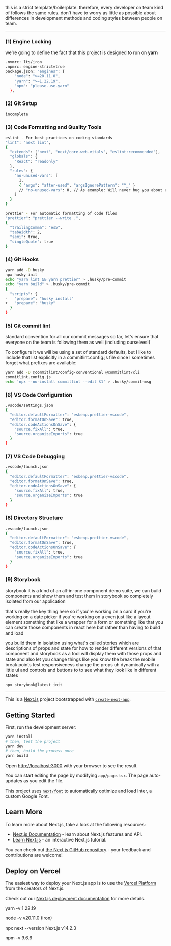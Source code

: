 this is a strict template/boilerplate. therefore, every developer on team kind of follows the same rules. don't have to worry as little as possible about
differences in development methods and coding styles between people on team.

---

### (1) Engine Locking

we're going to define the fact that this project is designed to run on **yarn**

```bash
.nvmrc: lts/iron
.npmrc: engine-strict=true
package.json: "engines": {
    "node": ">=20.11.0",
    "yarn": ">=1.22.19",
    "npm": "please-use-yarn"
  },
```

### (2) Git Setup

```bash
incomplete
```

### (3) Code Formatting and Quality Tools

```bash
eslint - For best practices on coding standards
"lint": "next lint",
{
  "extends": ["next", "next/core-web-vitals", "eslint:recommended"],
  "globals": {
    "React": "readonly"
  },
  "rules": {
    "no-unused-vars": [
      1,
      { "args": "after-used", "argsIgnorePattern": "^_" }
      // "no-unused-vars": 0, // As example: Will never bug you about unused variables again
    ]
  }
}

prettier - For automatic formatting of code files
"prettier": "prettier --write .",
{
  "trailingComma": "es5",
  "tabWidth": 2,
  "semi": true,
  "singleQuote": true
}
```

### (4) Git Hooks

```bash
yarn add -D husky
npx husky init
echo "yarn lint && yarn prettier" > .husky/pre-commit
echo "yarn build" > .husky/pre-commit
{
  "scripts": {
-   "prepare": "husky install"
+   "prepare": "husky"
  }
}
```

### (5) Git commit lint

standard convention for all our commit messages so far, let's ensure that everyone on the team is following them as well (including ourselves!)

To configure it we will be using a set of standard defaults, but I like to include that list explicitly in a commitlint.config.js file since I sometimes forget what prefixes are available:

```bash
yarn add -D @commitlint/config-conventional @commitlint/cli
commitlint.config.js
echo 'npx --no-install commitlint --edit $1' > .husky/commit-msg
```

### (6) VS Code Configuration

```bash
.vscode/settings.json
{
  "editor.defaultFormatter": "esbenp.prettier-vscode",
  "editor.formatOnSave": true,
  "editor.codeActionsOnSave": {
    "source.fixAll": true,
    "source.organizeImports": true
  }
}
```

### (7) VS Code Debugging

```bash
.vscode/launch.json
{
  "editor.defaultFormatter": "esbenp.prettier-vscode",
  "editor.formatOnSave": true,
  "editor.codeActionsOnSave": {
    "source.fixAll": true,
    "source.organizeImports": true
  }
}
```

### (8) Directory Structure

```bash
.vscode/launch.json
{
  "editor.defaultFormatter": "esbenp.prettier-vscode",
  "editor.formatOnSave": true,
  "editor.codeActionsOnSave": {
    "source.fixAll": true,
    "source.organizeImports": true
  }
}
```

### (9) Storybook

storybook it is a kind of an all-in-one component demo suite, we can build
components and show them and test them in storybook so completely isolated from our application

that's really the key thing here so if you're working on a card if you're working on a date picker if you're working on a even just like a layout element something that like a wrapper for a form or something like that you can create those components in react here but rather than having to build and load

you build them in isolation using what's called stories which are
descriptions of props and state for how to render different versions of that component and storybook as a tool will display them with those
props and state and also let you change things like you know the break the mobile break points test responsiveness change the props uh dynamically with a little ui and controls and buttons to to
see what they look like in different states

```bash
npx storybook@latest init

```

---

This is a [Next.js](https://nextjs.org/) project bootstrapped with [`create-next-app`](https://github.com/vercel/next.js/tree/canary/packages/create-next-app).

## Getting Started

First, run the development server:

```bash
yarn install
# then, test the project
yarn dev
# then, build the process once
yarn build
```

Open [http://localhost:3000](http://localhost:3000) with your browser to see the result.

You can start editing the page by modifying `app/page.tsx`. The page auto-updates as you edit the file.

This project uses [`next/font`](https://nextjs.org/docs/basic-features/font-optimization) to automatically optimize and load Inter, a custom Google Font.

## Learn More

To learn more about Next.js, take a look at the following resources:

- [Next.js Documentation](https://nextjs.org/docs) - learn about Next.js features and API.
- [Learn Next.js](https://nextjs.org/learn) - an interactive Next.js tutorial.

You can check out [the Next.js GitHub repository](https://github.com/vercel/next.js/) - your feedback and contributions are welcome!

## Deploy on Vercel

The easiest way to deploy your Next.js app is to use the [Vercel Platform](https://vercel.com/new?utm_medium=default-template&filter=next.js&utm_source=create-next-app&utm_campaign=create-next-app-readme) from the creators of Next.js.

Check out our [Next.js deployment documentation](https://nextjs.org/docs/deployment) for more details.

yarn -v
1.22.19

node -v
v20.11.0 (Iron)

npx next --version
Next.js v14.2.3

npm -v
9.6.6
